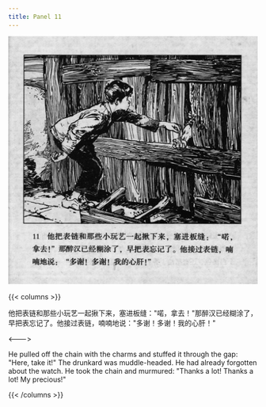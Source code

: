 ```yaml
---
title: Panel 11
---
```


![biao page](./../../images/biao/seifert0726_biao_0015_011.jpg)

{{< columns >}}

他把表链和那些小玩艺一起揪下来，塞进板缝："喏，拿去！"那醉汉已经糊涂了，早把表忘记了。他接过表链，喃喃地说："多谢！多谢！我的心肝！"

<--->

He pulled off the chain with the charms and stuffed it through the gap: "Here, take it!" The drunkard was muddle-headed. He had already forgotten about the watch. He took the chain and murmured: "Thanks a lot! Thanks a lot! My precious!"

{{< /columns >}}